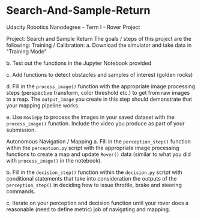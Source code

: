 # Search-And-Sample-Return
Udacity Robotics Nanodegree - Term I - Rover Project 


Project: Search and Sample Return
The goals / steps of this project are the following:
Training / Calibration:
a. Download the simulator and take data in "Training Mode"

b. Test out the functions in the Jupyter Notebook provided

c. Add functions to detect obstacles and samples of interest (golden rocks)

d. Fill in the `process_image()` function with the appropriate image processing steps (perspective
transform, color threshold etc.) to get from raw images to a map. The `output_image` you create
in this step should demonstrate that your mapping pipeline works.

e. Use `moviepy` to process the images in your saved dataset with the `process_image()` function.
Include the video you produce as part of your submission.


Autonomous Navigation / Mapping
a. Fill in the `perception_step()` function within the `perception.py` script with the appropriate
image processing functions to create a map and update `Rover()` data (similar to what you did
with `process_image()` in the notebook).

b. Fill in the `decision_step()` function within the `decision.py` script with conditional statements
that take into consideration the outputs of the `perception_step()` in deciding how to issue
throttle, brake and steering commands.

c. Iterate on your perception and decision function until your rover does a reasonable (need to
define metric) job of navigating and mapping.
